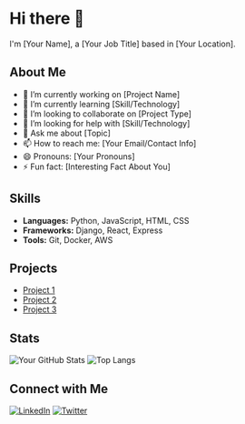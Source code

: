 # Hi there 👋

I'm [Your Name], a [Your Job Title] based in [Your Location].

## About Me
- 🔭 I’m currently working on [Project Name]
- 🌱 I’m currently learning [Skill/Technology]
- 👯 I’m looking to collaborate on [Project Type]
- 🤔 I’m looking for help with [Skill/Technology]
- 💬 Ask me about [Topic]
- 📫 How to reach me: [Your Email/Contact Info]
- 😄 Pronouns: [Your Pronouns]
- ⚡ Fun fact: [Interesting Fact About You]

## Skills
- **Languages:** Python, JavaScript, HTML, CSS
- **Frameworks:** Django, React, Express
- **Tools:** Git, Docker, AWS

## Projects
- [Project 1](https://github.com/yourusername/project1)
- [Project 2](https://github.com/yourusername/project2)
- [Project 3](https://github.com/yourusername/project3)

## Stats
![Your GitHub Stats](https://github-readme-stats.vercel.app/api?username=yourusername&show_icons=true&theme=radical)
![Top Langs](https://github-readme-stats.vercel.app/api/top-langs/?username=yourusername&layout=compact)

## Connect with Me
[![LinkedIn](https://img.shields.io/badge/LinkedIn-blue?style=for-the-badge&logo=linkedin)](https://www.linkedin.com/in/yourlinkedin)
[![Twitter](https://img.shields.io/badge/Twitter-blue?style=for-the-badge&logo=twitter)](https://twitter.com/yourtwitter)
